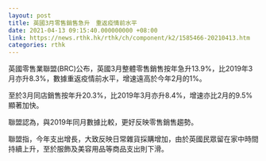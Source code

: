 ```yaml
---
layout: post
title: 英國3月零售銷售急升　重返疫情前水平
date: 2021-04-13 09:15:40.000000000 +08:00
link: https://news.rthk.hk/rthk/ch/component/k2/1585466-20210413.htm
categories: rthk
---
```


英國零售業聯盟(BRC)公布，英國3月整體零售銷售按年急升13.9%，比2019年3月亦升8.3%，數據重返疫情前水平，增速遠高於今年2月的1%。

至於3月同店銷售按年升20.3%，比2019年3月亦升8.4%，增速亦比2月的9.5%顯著加快。

聯盟認為，與2019年同月數據比較，更好反映零售銷售趨勢。

聯盟指，今年支出增長，大致反映日常雜貨採購增加，由於英國民眾留在家中時間持續上升，至於服飾及美容用品等商品支出則下滑。
